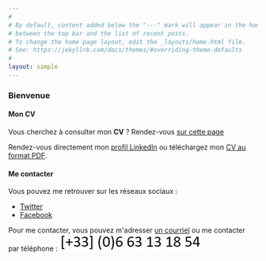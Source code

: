 ```yaml
---
#
# By default, content added below the "---" mark will appear in the home page
# between the top bar and the list of recent posts.
# To change the home page layout, edit the _layouts/home.html file.
# See: https://jekyllrb.com/docs/themes/#overriding-theme-defaults
#
layout: simple
---
```


### Bienvenue

#### Mon CV

Vous cherchez à consulter mon **CV** ?
Rendez-vous [sur cette page](https://www.portet/org/cv) 
 
Rendez-vous directement mon [profil LinkedIn](https://linkedin.portet.org) ou téléchargez mon <a href="https://resume.portet.org" target="_blank">CV au format PDF</a>.

#### Me contacter

Vous pouvez me retrouver sur les réseaux sociaux : 
  - [Twitter](https://twitter.portet.org)
  - [Facebook](https://facebook.portet.org)

Pour me contacter, vous pouvez m'adresser <a href="mailto:cyril@portet.org?subject=Contact depuis www.portet.org">un courriel</a> ou me contacter par téléphone :
![Téléphone Cyril Portet](/images/phone.png)

